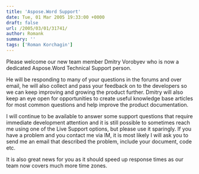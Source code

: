 ```yaml
---
title: 'Aspose.Word Support'
date: Tue, 01 Mar 2005 19:33:00 +0000
draft: false
url: /2005/03/01/31741/
author: Romank
summary: ''
tags: ['Roman Korchagin']
---
```


Please welcome our new team member Dmitry Vorobyev who is now a dedicated Aspose.Word Technical Support person.

He will be responding to many of your questions in the forums and over email, he will also collect and pass your feedback on to the developers so we can keep improving and growing the product further. Dmitry will also keep an eye open for opportunities to create useful knowledge base articles for most common questions and help improve the product documentation.

I will continue to be available to answer some support questions that require immediate development attention and it is still possible to sometimes reach me using one of the Live Support options, but please use it sparingly. If you have a problem and you contact me via IM, it is most likely I will ask you to send me an email that described the problem, include your document, code etc.

It is also great news for you as it should speed up response times as our team now covers much more time zones.







